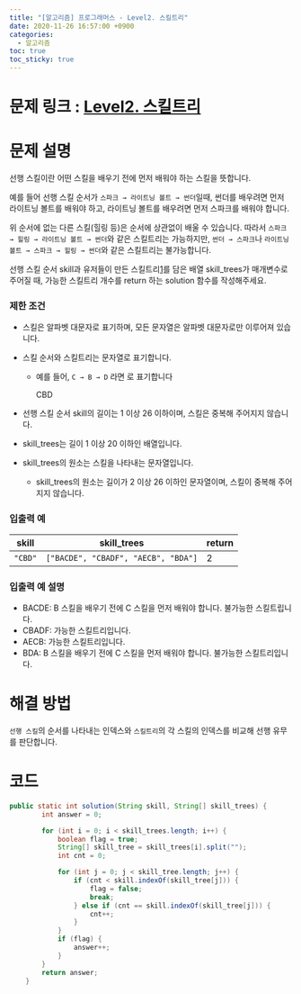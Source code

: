 ```yaml
---
title: "[알고리즘] 프로그래머스 - Level2. 스킬트리"
date: 2020-11-26 16:57:00 +0900
categories:
  - 알고리즘
toc: true
toc_sticky: true
---
```


# 문제 링크 : [Level2. 스킬트리](https://programmers.co.kr/learn/courses/30/lessons/49993)

# **문제 설명**

선행 스킬이란 어떤 스킬을 배우기 전에 먼저 배워야 하는 스킬을 뜻합니다.

예를 들어 선행 스킬 순서가 `스파크 → 라이트닝 볼트 → 썬더`일때, 썬더를 배우려면 먼저 라이트닝 볼트를 배워야 하고, 라이트닝 볼트를 배우려면 먼저 스파크를 배워야 합니다.

위 순서에 없는 다른 스킬(힐링 등)은 순서에 상관없이 배울 수 있습니다. 따라서 `스파크 → 힐링 → 라이트닝 볼트 → 썬더`와 같은 스킬트리는 가능하지만, `썬더 → 스파크`나 `라이트닝 볼트 → 스파크 → 힐링 → 썬더`와 같은 스킬트리는 불가능합니다.

선행 스킬 순서 skill과 유저들이 만든 스킬트리[1](https://programmers.co.kr/learn/courses/30/lessons/49993#fn1)를 담은 배열 skill_trees가 매개변수로 주어질 때, 가능한 스킬트리 개수를 return 하는 solution 함수를 작성해주세요.

### 제한 조건

- 스킬은 알파벳 대문자로 표기하며, 모든 문자열은 알파벳 대문자로만 이루어져 있습니다.
- 스킬 순서와 스킬트리는 문자열로 표기합니다.
    - 예를 들어, `C → B → D` 라면 로 표기합니다

        CBD

- 선행 스킬 순서 skill의 길이는 1 이상 26 이하이며, 스킬은 중복해 주어지지 않습니다.
- skill_trees는 길이 1 이상 20 이하인 배열입니다.
- skill_trees의 원소는 스킬을 나타내는 문자열입니다.
    - skill_trees의 원소는 길이가 2 이상 26 이하인 문자열이며, 스킬이 중복해 주어지지 않습니다.

### 입출력 예

|skill|skill_trees|return|
|---|---|---|
|`"CBD"`|`["BACDE", "CBADF", "AECB", "BDA"]`|2|

### 입출력 예 설명

- BACDE: B 스킬을 배우기 전에 C 스킬을 먼저 배워야 합니다. 불가능한 스킬트립니다.
- CBADF: 가능한 스킬트리입니다.
- AECB: 가능한 스킬트리입니다.
- BDA: B 스킬을 배우기 전에 C 스킬을 먼저 배워야 합니다. 불가능한 스킬트리입니다.

# 해결 방법

`선행 스킬`의 순서를 나타내는 인덱스와 `스킬트리`의 각 스킬의 인덱스를 비교해 선행 유무를 판단합니다.

# 코드

```java
public static int solution(String skill, String[] skill_trees) {
		int answer = 0;

		for (int i = 0; i < skill_trees.length; i++) {
			boolean flag = true;
			String[] skill_tree = skill_trees[i].split("");
			int cnt = 0;

			for (int j = 0; j < skill_tree.length; j++) {
				if (cnt < skill.indexOf(skill_tree[j])) {
					flag = false;
					break;
				} else if (cnt == skill.indexOf(skill_tree[j])) {
					cnt++;
				}
			}
			if (flag) {
				answer++;
			}
		}
		return answer;
	}
```